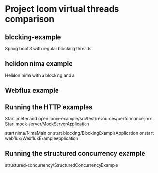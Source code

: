 # Project loom virtual threads comparison

## blocking-example

Spring boot 3 with regular blocking threads.

## helidon nima example

Helidon nima with a blocking and a

## Webflux example

## Running the HTTP examples

Start jmeter and open loom-example/src/test/resources/performance.jmx
Start mock-server/MockServerApplication

start nima/NimaMain or
start blocking/BlockingExampleApplication or
start webflux/WebfluxExampleApplication 

## Running the structured concurrency example
structured-concurrency/StructuredConcurrencyExample